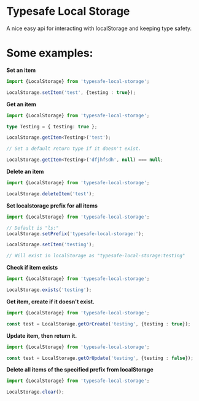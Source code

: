 # Typesafe Local Storage

A nice easy api for interacting with localStorage and keeping type safety.

# Some examples:

**Set an item**

```ts
import {LocalStorage} from 'typesafe-local-storage';

LocalStorage.setItem('test', {testing : true});
```

**Get an item**

```ts
import {LocalStorage} from 'typesafe-local-storage';

type Testing = { testing: true };

LocalStorage.getItem<Testing>('test');

// Set a default return type if it doesn't exist.

LocalStorage.getItem<Testing>('dfjhfsdh', null) === null;
```

**Delete an item**

```ts
import {LocalStorage} from 'typesafe-local-storage';

LocalStorage.deleteItem('test');
```

**Set localstorage prefix for all items**

```ts
import {LocalStorage} from 'typesafe-local-storage';

// Default is "ls:"
LocalStorage.setPrefix('typesafe-local-storage:');

LocalStorage.setItem('testing');

// Will exist in localStorage as "typesafe-local-storage:testing"
```

**Check if item exists**

```ts
import {LocalStorage} from 'typesafe-local-storage';

LocalStorage.exists('testing');
```

**Get item, create if it doesn't exist.**

```ts
import {LocalStorage} from 'typesafe-local-storage';

const test = LocalStorage.getOrCreate('testing', {testing : true});
```

**Update item, then return it.**

```ts
import {LocalStorage} from 'typesafe-local-storage';

const test = LocalStorage.getOrUpdate('testing', {testing : false});
```

**Delete all items of the specified prefix from localStorage**

```ts
import {LocalStorage} from 'typesafe-local-storage';

LocalStorage.clear();
```
